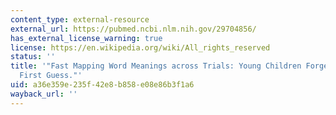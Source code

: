 ```yaml
---
content_type: external-resource
external_url: https://pubmed.ncbi.nlm.nih.gov/29704856/
has_external_license_warning: true
license: https://en.wikipedia.org/wiki/All_rights_reserved
status: ''
title: '"Fast Mapping Word Meanings across Trials: Young Children Forget All but Their
  First Guess."'
uid: a36e359e-235f-42e8-b858-e08e86b3f1a6
wayback_url: ''
---
```

